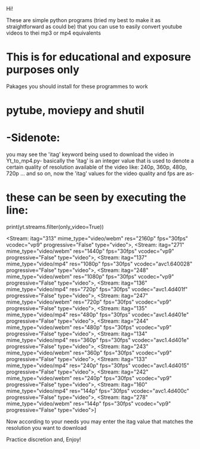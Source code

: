 Hi!

These are simple python programs (tried my best to make it as straightforward as could be) that you can use to easily convert youtube videos to thei mp3 or mp4 equivalents
# This is for educational and exposure purposes only

Pakages you should install for these programmes to work
# pytube, moviepy and shutil

# -Sidenote:
you may see the 'itag' keyword being used to download the video in Yt_to_mp4.py- basically the 'itag' is an integer value that is used to denote a certain quality of resolution available of the video like: 240p, 360p, 480p, 720p ... and so on, now the 'itag' values for the video quality and fps are as-

# these can be seen by executing the line: 
   
  print(yt.streams.filter(only_video=True))

 <Stream: itag="313" mime_type="video/webm" res="2160p" fps="30fps" vcodec="vp9" progressive="False" type="video">,
 <Stream: itag="271" mime_type="video/webm" res="1440p" fps="30fps" vcodec="vp9" progressive="False" type="video">,
 <Stream: itag="137" mime_type="video/mp4" res="1080p" fps="30fps" vcodec="avc1.640028" progressive="False" type="video">,
 <Stream: itag="248" mime_type="video/webm" res="1080p" fps="30fps" vcodec="vp9" progressive="False" type="video">,
 <Stream: itag="136" mime_type="video/mp4" res="720p" fps="30fps" vcodec="avc1.4d401f" progressive="False" type="video">,
 <Stream: itag="247" mime_type="video/webm" res="720p" fps="30fps" vcodec="vp9" progressive="False" type="video">,
 <Stream: itag="135" mime_type="video/mp4" res="480p" fps="30fps" vcodec="avc1.4d401e" progressive="False" type="video">,
 <Stream: itag="244" mime_type="video/webm" res="480p" fps="30fps" vcodec="vp9" progressive="False" type="video">,
 <Stream: itag="134" mime_type="video/mp4" res="360p" fps="30fps" vcodec="avc1.4d401e" progressive="False" type="video">,
 <Stream: itag="243" mime_type="video/webm" res="360p" fps="30fps" vcodec="vp9" progressive="False" type="video">,
 <Stream: itag="133" mime_type="video/mp4" res="240p" fps="30fps" vcodec="avc1.4d4015" progressive="False" type="video">,
 <Stream: itag="242" mime_type="video/webm" res="240p" fps="30fps" vcodec="vp9" progressive="False" type="video">,
 <Stream: itag="160" mime_type="video/mp4" res="144p" fps="30fps" vcodec="avc1.4d400c" progressive="False" type="video">,
 <Stream: itag="278" mime_type="video/webm" res="144p" fps="30fps" vcodec="vp9" progressive="False" type="video">]

Now according to your needs you may enter the itag value that matches the resolution you want to download

Practice discretion and,
Enjoy!
